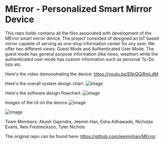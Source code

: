 # MError - Personalized Smart Mirror Device

This repo holds contains all the files associated with development of the MError smart mirror device.
The project consisted of designed an IoT based mirror capable of serving as one-stop information center for any user. We offer two different views: Guest Mode and Authenticated User Mode. The guest mode has general purpose information (like news, weather) while the authenticated user mode has custom information such as personal To-Do lists etc.

Here's the video demonstrating the device: https://youtu.be/ENrQQiRmLdM

Here's the overall system design chart:
![image](https://github.com/akashgajendra/MError/assets/55374010/e32d18ce-16db-4df5-84d5-eb55a7e1f736)

Here's the software design flowchart:
![image](https://github.com/akashgajendra/MError/assets/55374010/e3061db1-4dd8-4121-8d87-18fa4fef77d1)

Images of the UI on the device
![image](https://github.com/akashgajendra/MError/assets/55374010/38afb6cd-4a12-41b3-9f01-e016b48e2bc2)

![image](https://github.com/akashgajendra/MError/assets/55374010/f510f0e8-901b-413b-a156-6acc8c2f9c76)

Team Members: Akash Gajendra, Jeemin Han, Esha Adhawade, Nicholas Evans, Reis Fredreickson, Tyler Nichols

The original repo can be found here: https://github.com/jeeminhan/MError
